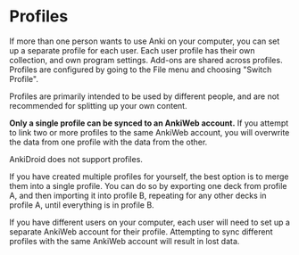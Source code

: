 # Profiles

If more than one person wants to use Anki on your computer, you can set
up a separate profile for each user. Each user profile has their own
collection, and own program settings. Add-ons are shared across profiles.
Profiles are configured by going to the File menu and choosing "Switch Profile".

Profiles are primarily intended to be used by different people, and are not
recommended for splitting up your own content.

**Only a single profile can be synced to an AnkiWeb account.** If you attempt
to link two or more profiles to the same AnkiWeb account, you will overwrite
the data from one profile with the data from the other.

AnkiDroid does not support profiles.

If you have created multiple profiles for yourself, the best option is to
merge them into a single profile. You can do so by exporting one deck from
profile A, and then importing it into profile B, repeating for any other decks
in profile A, until everything is in profile B.

If you have different users on your computer, each user will need to set up a
separate AnkiWeb account for their profile. Attempting to sync different
profiles with the same AnkiWeb account will result in lost data.
